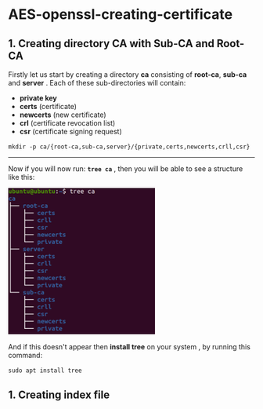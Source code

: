 # AES-openssl-creating-certificate

## 1. Creating directory CA with Sub-CA and Root-CA

Firstly let us start by creating a directory **ca** consisting  of **root-ca**, **sub-ca** and **server** . Each of these sub-directories will contain:
* **private key**
* **certs** (certificate)
* **newcerts** (new certificate)
* **crl** (certificate revocation list)
* **csr** (certificate signing request)

```
mkdir -p ca/{root-ca,sub-ca,server}/{private,certs,newcerts,crll,csr}
```
___
Now if you will now run:  **`tree ca`** , then you will be able to see a structure like this:
<!-- ![image1](./images/Screenshot%20from%202022-05-02%2000-31-46.png) -->
<img src="./images/Screenshot%20from%202022-05-02%2000-31-46.png" alt="drawing" width="300"/>

And if this doesn't appear then **install tree** on your system , by running this command: 
```
sudo apt install tree  
```
## 1. Creating index file



